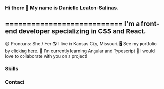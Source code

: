 ### Hi there 👋 My name is Danielle Leaton-Salinas.
===========================
I'm a front-end developer specializing in CSS and React.
---------------------------

😄 Pronouns: She / Her
🌎 I live in Kansas City, Missouri.
🖥️ See my portfolio by clicking <a target="_blank" rel="noreferrer" href='https://dleatonsalinas.github.io/professional-portfolio/'>here.</a>
🧠 I'm currently learning Angular and Typescript
🤝 I would love to collaborate with you on a project!


### Skills


### Contact

